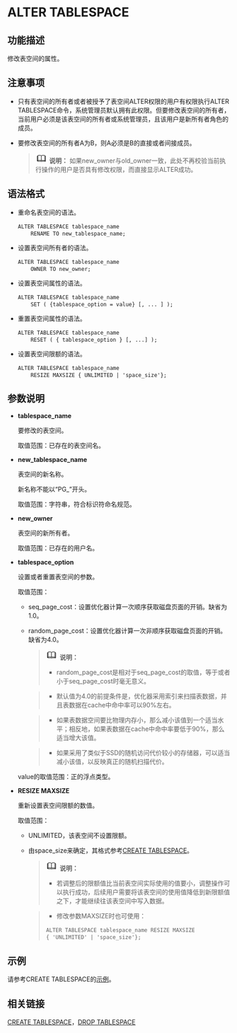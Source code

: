 # ALTER TABLESPACE<a name="ZH-CN_TOPIC_0289899866"></a>

## 功能描述<a name="zh-cn_topic_0283137270_zh-cn_topic_0237122078_zh-cn_topic_0059777507_s15c266ccb0b240ddaab9e5fadcfb4313"></a>

修改表空间的属性。

## 注意事项<a name="zh-cn_topic_0283137270_zh-cn_topic_0237122078_zh-cn_topic_0059777507_s4d48c658c0a1491ea2c6727959928558"></a>

-   只有表空间的所有者或者被授予了表空间ALTER权限的用户有权限执行ALTER TABLESPACE命令，系统管理员默认拥有此权限。但要修改表空间的所有者，当前用户必须是该表空间的所有者或系统管理员，且该用户是新所有者角色的成员。
-   要修改表空间的所有者A为B，则A必须是B的直接或者间接成员。

    >![](public_sys-resources/icon-note.gif) **说明：** 
    >如果new\_owner与old\_owner一致，此处不再校验当前执行操作的用户是否具有修改权限，而直接显示ALTER成功。


## 语法格式<a name="zh-cn_topic_0283137270_zh-cn_topic_0237122078_zh-cn_topic_0059777507_s918cfbbb9e5d4554a22b92cdbaa77d86"></a>

-   重命名表空间的语法。

    ```
    ALTER TABLESPACE tablespace_name 
        RENAME TO new_tablespace_name;
    ```

-   设置表空间所有者的语法。

    ```
    ALTER TABLESPACE tablespace_name 
        OWNER TO new_owner;
    ```

-   设置表空间属性的语法。

    ```
    ALTER TABLESPACE tablespace_name 
        SET ( {tablespace_option = value} [, ... ] );
    ```

-   重置表空间属性的语法。

    ```
    ALTER TABLESPACE tablespace_name 
        RESET ( { tablespace_option } [, ...] );
    ```

-   设置表空间限额的语法。

    ```
    ALTER TABLESPACE tablespace_name 
        RESIZE MAXSIZE { UNLIMITED | 'space_size'};
    ```


## 参数说明<a name="zh-cn_topic_0283137270_zh-cn_topic_0237122078_zh-cn_topic_0059777507_s089537de861942ffac3f726a79d2a900"></a>

-   **tablespace\_name**

    要修改的表空间。

    取值范围：已存在的表空间名。

-   **new\_tablespace\_name**

    表空间的新名称。

    新名称不能以“PG\_”开头。

    取值范围：字符串，符合标识符命名规范。

-   **new\_owner**

    表空间的新所有者。

    取值范围：已存在的用户名。

-   **tablespace\_option**

    设置或者重置表空间的参数。

    取值范围：

    -   seq\_page\_cost：设置优化器计算一次顺序获取磁盘页面的开销。缺省为1.0。
    -   random\_page\_cost：设置优化器计算一次非顺序获取磁盘页面的开销。缺省为4.0。

        >![](public_sys-resources/icon-note.gif) **说明：** 
        >-   random\_page\_cost是相对于seq\_page\_cost的取值，等于或者小于seq\_page\_cost时毫无意义。

        >-   默认值为4.0的前提条件是，优化器采用索引来扫描表数据，并且表数据在cache中命中率可以90%左右。

        >-   如果表数据空间要比物理内存小，那么减小该值到一个适当水平；相反地，如果表数据在cache中命中率要低于90%，那么适当增大该值。

        >-   如果采用了类似于SSD的随机访问代价较小的存储器，可以适当减小该值，以反映真正的随机扫描代价。


    value的取值范围：正的浮点类型。

-   **RESIZE MAXSIZE**

    重新设置表空间限额的数值。

    取值范围：

    -   UNLIMITED，该表空间不设置限额。
    -   由space\_size来确定，其格式参考[CREATE TABLESPACE](CREATE-TABLESPACE.md)。

        >![](public_sys-resources/icon-note.gif) **说明：** 
        >-   若调整后的限额值比当前表空间实际使用的值要小，调整操作可以执行成功，后续用户需要将该表空间的使用值降低到新限额值之下，才能继续往该表空间中写入数据。
        
        >-   修改参数MAXSIZE时也可使用：
        >```
        >ALTER TABLESPACE tablespace_name RESIZE MAXSIZE
        > { 'UNLIMITED' | 'space_size'};
        >```



## 示例<a name="zh-cn_topic_0283137270_zh-cn_topic_0237122078_zh-cn_topic_0059777507_sf0e218df4bb44fd0afce8f50d6654d19"></a>

请参考CREATE TABLESPACE的[示例](CREATE-TABLESPACE.md#zh-cn_topic_0283137328_zh-cn_topic_0237122120_zh-cn_topic_0059777670_s4e5e97caa377440d87fad0d49b56323e)。

## 相关链接<a name="zh-cn_topic_0283137270_zh-cn_topic_0237122078_zh-cn_topic_0059777507_sac21888107614d73bf2f04cd684aed03"></a>

[CREATE TABLESPACE](CREATE-TABLESPACE.md)，[DROP TABLESPACE](DROP-TABLESPACE.md)

